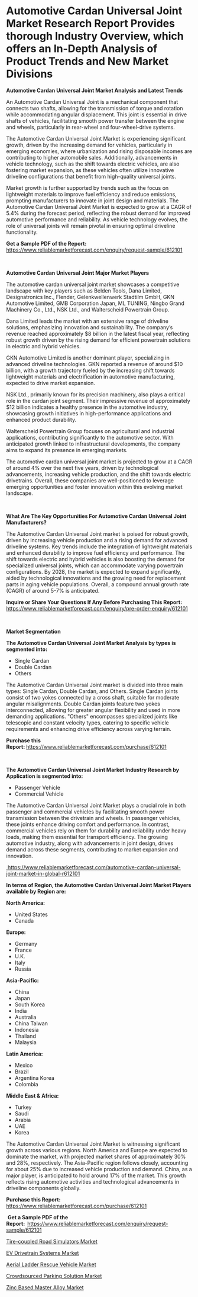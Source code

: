 <p><h1>Automotive Cardan Universal Joint Market Research Report Provides thorough Industry Overview, which offers an In-Depth Analysis of Product Trends and New Market Divisions</h1></p><p><strong>Automotive Cardan Universal Joint Market Analysis and Latest Trends</strong></p>
<p><p>An Automotive Cardan Universal Joint is a mechanical component that connects two shafts, allowing for the transmission of torque and rotation while accommodating angular displacement. This joint is essential in drive shafts of vehicles, facilitating smooth power transfer between the engine and wheels, particularly in rear-wheel and four-wheel-drive systems.</p><p>The Automotive Cardan Universal Joint Market is experiencing significant growth, driven by the increasing demand for vehicles, particularly in emerging economies, where urbanization and rising disposable incomes are contributing to higher automobile sales. Additionally, advancements in vehicle technology, such as the shift towards electric vehicles, are also fostering market expansion, as these vehicles often utilize innovative driveline configurations that benefit from high-quality universal joints.</p><p>Market growth is further supported by trends such as the focus on lightweight materials to improve fuel efficiency and reduce emissions, prompting manufacturers to innovate in joint design and materials. The Automotive Cardan Universal Joint Market is expected to grow at a CAGR of 5.4% during the forecast period, reflecting the robust demand for improved automotive performance and reliability. As vehicle technology evolves, the role of universal joints will remain pivotal in ensuring optimal driveline functionality.</p></p>
<p><strong>Get a Sample PDF of the Report:&nbsp;</strong> <a href="https://www.reliablemarketforecast.com/enquiry/request-sample/612101?utm_campaign=1134&utm_medium=2&utm_source=Github&utm_content=ia&utm_term=10122024&utm_id=automotive-cardan-universal-joint">https://www.reliablemarketforecast.com/enquiry/request-sample/612101</a></p>
<p>&nbsp;</p>
<p><strong>Automotive Cardan Universal Joint Major Market Players</strong></p>
<p><p>The automotive cardan universal joint market showcases a competitive landscape with key players such as Belden Tools, Dana Limited, Designatronics Inc., Flender, Gelenkwellenwerk Stadtilm GmbH, GKN Automotive Limited, GMB Corporation Japan, ML TUNING, Ningbo Grand Machinery Co., Ltd., NSK Ltd., and Walterscheid Powertrain Group.</p><p>Dana Limited leads the market with an extensive range of driveline solutions, emphasizing innovation and sustainability. The company’s revenue reached approximately $8 billion in the latest fiscal year, reflecting robust growth driven by the rising demand for efficient powertrain solutions in electric and hybrid vehicles.</p><p>GKN Automotive Limited is another dominant player, specializing in advanced driveline technologies. GKN reported a revenue of around $10 billion, with a growth trajectory fueled by the increasing shift towards lightweight materials and electrification in automotive manufacturing, expected to drive market expansion.</p><p>NSK Ltd., primarily known for its precision machinery, also plays a critical role in the cardan joint segment. Their impressive revenue of approximately $12 billion indicates a healthy presence in the automotive industry, showcasing growth initiatives in high-performance applications and enhanced product durability.</p><p>Walterscheid Powertrain Group focuses on agricultural and industrial applications, contributing significantly to the automotive sector. With anticipated growth linked to infrastructural developments, the company aims to expand its presence in emerging markets.</p><p>The automotive cardan universal joint market is projected to grow at a CAGR of around 4% over the next five years, driven by technological advancements, increasing vehicle production, and the shift towards electric drivetrains. Overall, these companies are well-positioned to leverage emerging opportunities and foster innovation within this evolving market landscape.</p></p>
<p>&nbsp;</p>
<p><strong>What Are The Key Opportunities For Automotive Cardan Universal Joint Manufacturers?</strong></p>
<p><p>The Automotive Cardan Universal Joint market is poised for robust growth, driven by increasing vehicle production and a rising demand for advanced driveline systems. Key trends include the integration of lightweight materials and enhanced durability to improve fuel efficiency and performance. The shift towards electric and hybrid vehicles is also boosting the demand for specialized universal joints, which can accommodate varying powertrain configurations. By 2028, the market is expected to expand significantly, aided by technological innovations and the growing need for replacement parts in aging vehicle populations. Overall, a compound annual growth rate (CAGR) of around 5-7% is anticipated.</p></p>
<p><strong>Inquire or Share Your Questions If Any Before Purchasing This Report:</strong> <a href="https://www.reliablemarketforecast.com/enquiry/pre-order-enquiry/612101?utm_campaign=1134&utm_medium=2&utm_source=Github&utm_content=ia&utm_term=10122024&utm_id=automotive-cardan-universal-joint">https://www.reliablemarketforecast.com/enquiry/pre-order-enquiry/612101</a></p>
<p>&nbsp;</p>
<p><strong>Market Segmentation</strong></p>
<p><strong>The Automotive Cardan Universal Joint Market Analysis by types is segmented into:</strong></p>
<p><ul><li>Single Cardan</li><li>Double Cardan</li><li>Others</li></ul></p>
<p><p>The Automotive Cardan Universal Joint market is divided into three main types: Single Cardan, Double Cardan, and Others. Single Cardan joints consist of two yokes connected by a cross shaft, suitable for moderate angular misalignments. Double Cardan joints feature two yokes interconnected, allowing for greater angular flexibility and used in more demanding applications. "Others" encompasses specialized joints like telescopic and constant velocity types, catering to specific vehicle requirements and enhancing drive efficiency across varying terrain.</p></p>
<p><strong>Purchase this Report:&nbsp;</strong><a href="https://www.reliablemarketforecast.com/purchase/612101?utm_campaign=1134&utm_medium=2&utm_source=Github&utm_content=ia&utm_term=10122024&utm_id=automotive-cardan-universal-joint">https://www.reliablemarketforecast.com/purchase/612101</a></p>
<p>&nbsp;</p>
<p><strong>The Automotive Cardan Universal Joint Market Industry Research by Application is segmented into:</strong></p>
<p><ul><li>Passenger Vehicle</li><li>Commercial Vehicle</li></ul></p>
<p><p>The Automotive Cardan Universal Joint Market plays a crucial role in both passenger and commercial vehicles by facilitating smooth power transmission between the drivetrain and wheels. In passenger vehicles, these joints enhance driving comfort and performance. In contrast, commercial vehicles rely on them for durability and reliability under heavy loads, making them essential for transport efficiency. The growing automotive industry, along with advancements in joint design, drives demand across these segments, contributing to market expansion and innovation.</p></p>
<p><a href="https://www.reliablemarketforecast.com/automotive-cardan-universal-joint-market-in-global-r612101?utm_campaign=1134&utm_medium=2&utm_source=Github&utm_content=ia&utm_term=10122024&utm_id=automotive-cardan-universal-joint">&nbsp;https://www.reliablemarketforecast.com/automotive-cardan-universal-joint-market-in-global-r612101</a></p>
<p><strong>In terms of Region, the Automotive Cardan Universal Joint Market Players available by Region are:</strong></p>
<p>
    <p> <strong> North America: </strong>
        <ul>
            <li>United States</li>
            <li>Canada</li>
        </ul>
        </p> 
    <p> <strong> Europe: </strong>
        <ul>
            <li>Germany</li>
            <li>France</li>
            <li>U.K.</li>
            <li>Italy</li>
            <li>Russia</li>
        </ul>
        </p> 
    <p> <strong> Asia-Pacific: </strong>
        <ul>
            <li>China</li>
            <li>Japan</li>
            <li>South Korea</li>
            <li>India</li>
            <li>Australia</li>
            <li>China Taiwan</li>
            <li>Indonesia</li>
            <li>Thailand</li>
            <li>Malaysia</li>
        </ul>
        </p> 
    <p> <strong> Latin America: </strong>
        <ul>
            <li>Mexico</li>
            <li>Brazil</li>
            <li>Argentina Korea</li>
            <li>Colombia</li>
        </ul>
        </p> 
    <p> <strong> Middle East & Africa: </strong>
        <ul>
            <li>Turkey</li>
            <li>Saudi</li>
            <li>Arabia</li>
            <li>UAE</li>
            <li>Korea</li>
        </ul>
    </p>
    </p>
<p><p>The Automotive Cardan Universal Joint Market is witnessing significant growth across various regions. North America and Europe are expected to dominate the market, with projected market shares of approximately 30% and 28%, respectively. The Asia-Pacific region follows closely, accounting for about 25% due to increased vehicle production and demand. China, as a major player, is anticipated to hold around 17% of the market. This growth reflects rising automotive activities and technological advancements in driveline components globally.</p></p>
<p><strong>Purchase this Report: </strong><a href="https://www.reliablemarketforecast.com/purchase/612101?utm_campaign=1134&utm_medium=2&utm_source=Github&utm_content=ia&utm_term=10122024&utm_id=automotive-cardan-universal-joint">https://www.reliablemarketforecast.com/purchase/612101</a></p>
<p>&nbsp;<strong>Get a Sample PDF of the Report:&nbsp;&nbsp;</strong><a href="https://www.reliablemarketforecast.com/enquiry/request-sample/612101?utm_campaign=1134&utm_medium=2&utm_source=Github&utm_content=ia&utm_term=10122024&utm_id=automotive-cardan-universal-joint">https://www.reliablemarketforecast.com/enquiry/request-sample/612101</a></p>
<p><strong></strong></p>
<p><p><a href="https://www.linkedin.com/pulse/tir-collectra-vgaue?utm_campaign=1134&utm_medium=2&utm_source=Github&utm_content=ia&utm_term=10122024&utm_id=automotive-cardan-universal-joint">Tire-coupled Road Simulators Market</a></p><p><a href="https://www.linkedin.com/pulse/mapping-ev-drivetrain-systems-market-trends-challenges-jfgpf?utm_campaign=1134&utm_medium=2&utm_source=Github&utm_content=ia&utm_term=10122024&utm_id=automotive-cardan-universal-joint">EV Drivetrain Systems Market</a></p><p><a href="https://www.linkedin.com/pulse/market-analysis-indicates-aerial-ladder-rescue-vehicle-size-growing-7kkff?utm_campaign=1134&utm_medium=2&utm_source=Github&utm_content=ia&utm_term=10122024&utm_id=automotive-cardan-universal-joint">Aerial Ladder Rescue Vehicle Market</a></p><p><a href="https://www.linkedin.com/pulse/th-score-market-0ptye?utm_campaign=1134&utm_medium=2&utm_source=Github&utm_content=ia&utm_term=10122024&utm_id=automotive-cardan-universal-joint">Crowdsourced Parking Solution Market</a></p><p><a href="https://github.com/BryceTownsendr/Market-Research-Report-List-7/blob/main/zinc-based-master-alloy-market.md?utm_campaign=1134&utm_medium=2&utm_source=Github&utm_content=ia&utm_term=10122024&utm_id=automotive-cardan-universal-joint">Zinc Based Master Alloy Market</a></p></p>